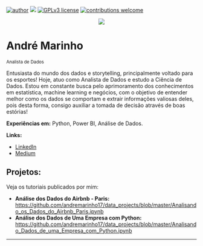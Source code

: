 [![author](https://img.shields.io/badge/author-carlosfab-red.svg)](https://www.linkedin.com/in/carlosfab) [![](https://img.shields.io/badge/python-3.7+-blue.svg)](https://www.python.org/downloads/release/python-365/) [![GPLv3 license](https://img.shields.io/badge/License-GPLv3-blue.svg)](http://perso.crans.org/besson/LICENSE.html) [![contributions welcome](https://img.shields.io/badge/contributions-welcome-brightgreen.svg?style=flat)](https://github.com/carlosfab/data_science/issues)

<p align="center">
  <img src="https://raw.githubusercontent.com/andremarinho17/data_projects/master/banner.png" >
</p>

# André Marinho
<sub>Analista de Dados</sub>

Entusiasta do mundo dos dados e storytelling, principalmente voltado para os esportes! Hoje, atuo como Analista de Dados e estudo a Ciência de Dados. Estou em constante busca pelo aprimoramento dos conhecimentos em estatística, machine learning e negócios, com o objetivo de  entender melhor como os dados se comportam e extrair informações valiosas deles, pois desta forma, consigo auxiliar a tomada de decisão através de boas estórias!

**Experiências em:** Python, Power BI, Análise de Dados.

**Links:**
* [LinkedIn](https://www.linkedin.com/in/andremaarinho/)
* [Medium](https://andremaarinho.medium.com/)


## Projetos:
Veja os tutoriais publicados por mim:

* **Análise dos Dados do Airbnb - Paris:** https://github.com/andremarinho17/data_projects/blob/master/Analisando_os_Dados_do_Airbnb_Paris.ipynb
* **Análise dos Dados de Uma Empresa com Python:** https://github.com/andremarinho17/data_projects/blob/master/Analisando_Dados_de_uma_Empresa_com_Python.ipynb

---





